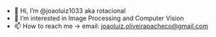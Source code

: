 - 👋 Hi, I’m @joaoluiz1033 aka rotacional
- 👀 I’m interested in Image Processing and Computer Vision
- 📫 How to reach me -> email: joaoluiz.oliveirapacheco@gmail.com

<!---
joaoluiz1033/joaoluiz1033 is a ✨ special ✨ repository because its `README.md` (this file) appears on your GitHub profile.
You can click the Preview link to take a look at your changes.
--->
